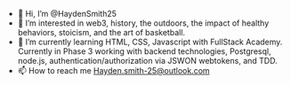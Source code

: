- 👋 Hi, I’m @HaydenSmith25
- 👀 I’m interested in web3, history, the outdoors, the impact of healthy behaviors, stoicism, and the art of basketball.
- 🌱 I’m currently learning HTML, CSS, Javascript with FullStack Academy. Currently in Phase 3 working with backend technologies, Postgresql, node.js, authentication/authorization via JSWON webtokens, and TDD.
- 📫 How to reach me Hayden.smith-25@outlook.com

<!---
HaydenSmith25/HaydenSmith25 is a ✨ special ✨ repository because its `README.md` (this file) appears on your GitHub profile.
You can click the Preview link to take a look at your changes.
--->

